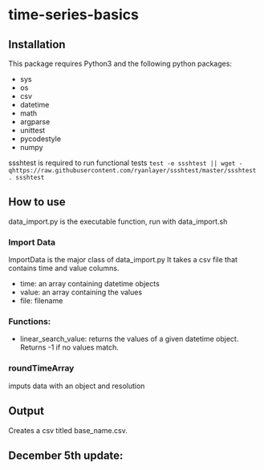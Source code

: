 # time-series-basics

## Installation

This package requires Python3 and the following python packages:

- sys
- os
- csv
- datetime
- math
- argparse
- unittest
- pycodestyle
- numpy

ssshtest is required to run functional tests `test -e ssshtest || wget -qhttps://raw.githubusercontent.com/ryanlayer/ssshtest/master/ssshtest . ssshtest`

## How to use

data_import.py is the executable function, run with data_import.sh

### Import Data

ImportData is the major class of data_import.py It takes a csv file that contains time and value columns.

- time: an array containing datetime objects
- value: an array containing the values
- file: filename

### Functions:

- linear_search_value: returns the values of a given datetime object. Returns -1 if no values match.

### roundTimeArray
imputs data with an object and resolution


## Output

Creates a csv titled base_name.csv.

## December 5th update:
